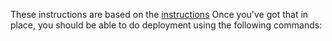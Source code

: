 
These instructions are based on the [instructions](http://central.sonatype.org/pages/ossrh-guide.html)
Once you've got that in place, you should be able to do deployment using the following commands: